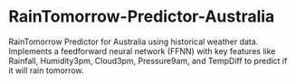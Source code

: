 # RainTomorrow-Predictor-Australia
RainTomorrow Predictor for Australia using historical weather data. Implements a feedforward neural network (FFNN) with key features like Rainfall, Humidity3pm, Cloud3pm, Pressure9am, and TempDiff to predict if it will rain tomorrow.
